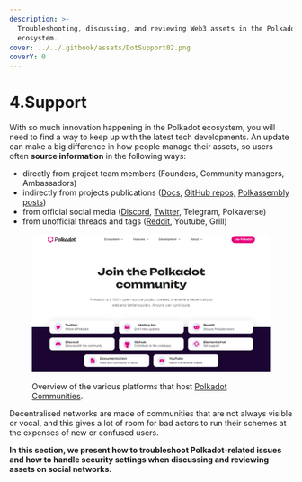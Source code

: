 ```yaml
---
description: >-
  Troubleshooting, discussing, and reviewing Web3 assets in the Polkadot
  ecosystem.
cover: ../../.gitbook/assets/DotSupport02.png
coverY: 0
---
```


# 4.Support

With so much innovation happening in the Polkadot ecosystem, you will need to find a way to keep up with the latest tech developments. An update can make a big difference in how people manage their assets, so users often **source information** in the following ways:

* directly from project team members (Founders, Community managers, Ambassadors)
* indirectly from projects publications ([Docs](docs.md), [GitHub repos,](github.md) [Polkassembly posts](polkassembly.md))
* from official social media ([Discord](discord.md), [Twitter](twitter.md), Telegram, Polkaverse)
* from unofficial threads and tags ([Reddit](reddit.md), Youtube, Grill)

<figure><img src="../../.gitbook/assets/S_PolkadotCommunities.PNG" alt="A screenshot showcasing all social network platforms from which Polkadot ecosystem participants can get support."><figcaption><p>Overview of the various platforms that host <a href="https://polkadot.network/community/">Polkadot Communities</a>.</p></figcaption></figure>

Decentralised networks are made of communities that are not always visible or vocal, and this gives a lot of room for bad actors to run their schemes at the expenses of new or confused users.



**In this section, we present how to troubleshoot Polkadot-related issues and how to handle security settings when discussing and reviewing assets on social networks.**
